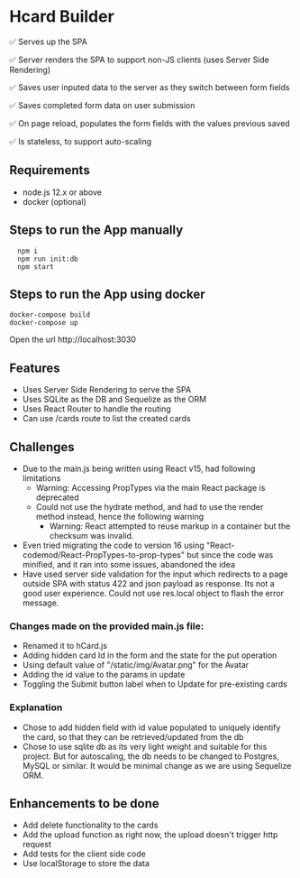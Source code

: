 # Hcard Builder

:white_check_mark: Serves up the SPA

:white_check_mark: Server renders the SPA to support non-JS clients (uses Server Side Rendering)

:white_check_mark: Saves user inputed data to the server as they switch between form fields

:white_check_mark: Saves completed form data on user submission

:white_check_mark: On page reload, populates the form fields with the values previous saved

:white_check_mark: Is stateless, to support auto-scaling

## Requirements

- node.js 12.x or above
- docker (optional)

## Steps to run the App manually

```
  npm i
  npm run init:db
  npm start
```

## Steps to run the App using docker

```
docker-compose build
docker-compose up
```

Open the url http://localhost:3030

## Features

- Uses Server Side Rendering to serve the SPA
- Uses SQLite as the DB and Sequelize as the ORM
- Uses React Router to handle the routing
- Can use /cards route to list the created cards

## Challenges

- Due to the main.js being written using React v15, had following limitations
  - Warning: Accessing PropTypes via the main React package is deprecated
  - Could not use the hydrate method, and had to use the render method instead, hence
    the following warning
    - Warning: React attempted to reuse markup in a container but the checksum was invalid.
- Even tried migrating the code to version 16 using "React-codemod/React-PropTypes-to-prop-types"
  but since the code was minified, and it ran into some issues, abandoned the idea
- Have used server side validation for the input which redirects to a page outside SPA with status 422 and json payload as response. Its not a good user experience. Could not use res.local object to flash the error message.

### Changes made on the provided main.js file:

- Renamed it to hCard.js
- Adding hidden card Id in the form and the state for the put operation
- Using default value of "/static/img/Avatar.png" for the Avatar
- Adding the id value to the params in update
- Toggling the Submit button label when to Update for pre-existing cards

### Explanation

- Chose to add hidden field with id value populated to uniquely identify the card,
  so that they can be retrieved/updated from the db
- Chose to use sqlite db as its very light weight and suitable for this project.
  But for autoscaling, the db needs to be changed to Postgres, MySQL or similar.
  It would be minimal change as we are using Sequelize ORM.

## Enhancements to be done

- Add delete functionality to the cards
- Add the upload function as right now, the upload doesn't trigger http request
- Add tests for the client side code
- Use localStorage to store the data
